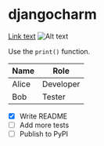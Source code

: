 # djangocharm



[Link text](https://example.com)
![Alt text](https://example.com/image.png)

Use the `print()` function.


| Name     | Role     |
|----------|----------|
| Alice    | Developer|
| Bob      | Tester   |


- [x] Write README
- [ ] Add more tests
- [ ] Publish to PyPI
